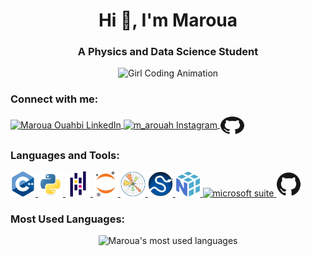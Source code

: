 <h1 align="center">Hi 👋, I'm Maroua</h1>
<h3 align="center">A Physics and Data Science Student</h3>

<div align="center">
    <img src="https://media.giphy.com/media/EcqCKYnrHiAgwpGqme/giphy.gif" alt="Girl Coding Animation" width="400" />
</div>

<h3 align="left">Connect with me:</h3>
<p align="left">
    <a href="https://linkedin.com/in/maroua-ouahbi-63599a24a" target="_blank">
        <img align="center" src="https://raw.githubusercontent.com/rahuldkjain/github-profile-readme-generator/master/src/images/icons/Social/linked-in-alt.svg" alt="Maroua Ouahbi LinkedIn" height="30" width="40" />
    </a>
    <a href="https://instagram.com/m_arouah" target="blank">
        <img align="center" src="https://raw.githubusercontent.com/rahuldkjain/github-profile-readme-generator/master/src/images/icons/Social/instagram.svg" alt="m_arouah Instagram" height="30" width="40" />
    </a>
    <a href="https://github.com/marouahbi" target="_blank">
        <img align="center" src="https://raw.githubusercontent.com/devicons/devicon/master/icons/github/github-original.svg" alt="GitHub" height="30" width="40" />
    </a>
</p>

<h3 align="left">Languages and Tools:</h3>
<p align="left">
    <a href="https://www.w3schools.com/cpp/" target="_blank" rel="noreferrer">
        <img src="https://raw.githubusercontent.com/devicons/devicon/master/icons/cplusplus/cplusplus-original.svg" alt="cplusplus" width="40" height="40" />
    </a>
    <a href="https://www.python.org" target="_blank" rel="noreferrer">
        <img src="https://raw.githubusercontent.com/devicons/devicon/master/icons/python/python-original.svg" alt="python" width="40" height="40" />
    </a>
    <a href="https://pandas.pydata.org/" target="_blank" rel="noreferrer">
        <img src="https://raw.githubusercontent.com/devicons/devicon/master/icons/pandas/pandas-original.svg" alt="pandas" width="40" height="40" />
    </a>
    <a href="https://jupyter.org/" target="_blank" rel="noreferrer">
        <img src="https://raw.githubusercontent.com/devicons/devicon/master/icons/jupyter/jupyter-original.svg" alt="jupyter" width="40" height="40" />
    </a>
    <a href="https://matplotlib.org/" target="_blank" rel="noreferrer">
        <img src="https://raw.githubusercontent.com/devicons/devicon/master/icons/matplotlib/matplotlib-original.svg" alt="matplotlib" width="40" height="40" />
    </a>
    <a href="https://scipy.org/" target="_blank" rel="noreferrer">
        <img src="https://raw.githubusercontent.com/devicons/devicon/master/icons/scipy/scipy-original.svg" alt="scipy" width="40" height="40" />
    </a>
    <a href="https://numpy.org/" target="_blank" rel="noreferrer">
        <img src="https://raw.githubusercontent.com/devicons/devicon/master/icons/numpy/numpy-original.svg" alt="numpy" width="40" height="40" />
    </a>
    <a href="https://www.microsoft.com/en-us/microsoft-365" target="_blank" rel="noreferrer">
        <img src="https://raw.githubusercontent.com/devicons/devicon/master/icons/microsoft/microsoft-original.svg" alt="microsoft suite" width="40" height="40" />
    </a>
    <a href="https://github.com" target="_blank" rel="noreferrer">
        <img src="https://raw.githubusercontent.com/devicons/devicon/master/icons/github/github-original.svg" alt="github" width="40" height="40" />
    </a>
</p>

<h3 align="left">Most Used Languages:</h3>
<p align="center">
    <img src="https://github-readme-stats.vercel.app/api/top-langs/?username=marouahbi&theme=dark&layout=compact" alt="Maroua's most used languages" />
</p>

